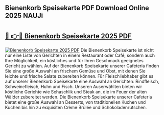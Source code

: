 ## Bienenkorb Speisekarte PDF Download Online 2025 NAUJi

# <h2><a href="http://gc67sj2.nevu.top/?p=Bienenkorb+Speisekarte">🔗 👉🔴 Bienenkorb Speisekarte 2025 PDF</a></h2>

[![Bienenkorb Speisekarte 2025 PDF](https://i.imgur.com/dBaPXMq.png)](http://gc67sj2.nevu.top/?p=Bienenkorb+Speisekarte)
Die Bienenkorb Speisekarte ist nicht nur eine Liste von Gerichten in einem Restaurant oder Café, sondern auch Ihre Möglichkeit, ein köstliches und für Ihren Geschmack geeignetes Gericht zu wählen. Auf der Bienenkorb Speisekarte unserer Cafeteria finden Sie eine große Auswahl an frischem Gemüse und Obst, mit denen Sie leichte und frische Salate zubereiten können. Für Fleischliebhaber gibt es auf unserer Bienenkorb Speisekarte eine Auswahl an Gerichten: Rindfleisch, Schweinefleisch, Huhn und Fisch. Unseren Auserwählten bieten wir köstliche Gerichte wie Schaschlik und Steak an, die im Feuer der alten Wälder zubereitet werden. Die Bienenkorb Speisekarte unserer Cafeteria bietet eine große Auswahl an Desserts, von traditionellen Kuchen und Kuchen bis hin zu exquisiten Crème Brûlée und Schokoladenrutschen.
